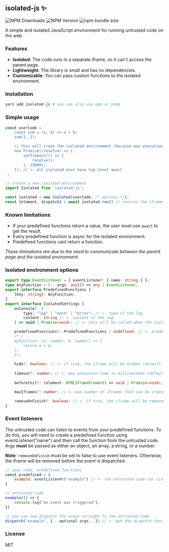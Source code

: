 ## isolated-js ✨
![NPM Downloads](https://img.shields.io/npm/dw/isolated-js)
![NPM Version](https://img.shields.io/npm/v/isolated-js)
![npm bundle size](https://img.shields.io/bundlephobia/minzip/isolated-js)

A simple and isolated JavaScript environment for running untrusted code on the web.

### Features
- **Isolated**: The code runs in a separate iframe, so it can't access the parent page.
- **Lightweight**: The library is small and has no dependencies.
- **Customizable**: You can pass custom functions to the isolated environment.

### Installation
```bash
yarn add isolated-js # you can also use npm or pnpm
```

### Simple usage
```js
const userCode = `
    const sum = (a, b) => a + b;
    sum(1, 2);

    // this will crash the isolated environment (because max execution time by default is 5 seconds)
    new Promise((resolve) => {
        setTimeout(() => {
            resolve();
        }, 15000);
    }); // <- all isolated envs have top-level await
`;

// create a new isolated environment
import Isolated from 'isolated-js';

const isolated = new Isolated(userCode, /* options */);
const {element, dispatch} = await isolated.run() // returns the iframe element and a function to dispatch events (see below) 
```

### Known limitations
- If your predefined functions return a value, the user must use `await` to get the result.
- Every predefined function is async for the isolated environment.
- Predefined functions cant return a function.

*These liminations are due to the need to communicate between the parent page and the isolated environment.*

### Isolated environment options
```ts
export type EventListener = { eventListener: { name: string } };
type AnyFunction = (...args: any[]) => any | EventListener;
export interface PredefinedFunctions {
    [key: string]: AnyFunction;
}
export interface IsolatedSettings {
    onConsole?: (
        type: "log" | "warn" | "error", // <- type of the log
        content: string // <- content of the log
    ) => void | Promise<void>; // <- this will be called when the isolated environment logs something

    predefinedFunctions?: PredefinedFunctions | undefined; // <- predefined functions that the isolated environment can use, example:
    /* {
    myFunction: (a: number, b: number) => {
        return a + b;
    };
    }*/

    hide?: boolean; // <- if true, the iframe will be hidden (default: true)
    
    timeout?: number; // <- max execution time in milliseconds (default: 5000)
    
    beforeInit?: (element: HTMLIFrameElement) => void | Promise<void>; // <- this will be called before the isolated environment is initialized

    maxIframes?: number; // <- max number of iframes that can be created at once

    removeOnFinish?: boolean; // <- if true, the iframe will be removed after the execution (default: true)
}
```

### Event listeners
The untrusted code can listen to events from your predefined functions. To do this, you will need to create a predefined function using eventListener("name") and then call the function from the untrusted code. Args **must** be passed as either an object, an array, a string, or a number.

**Note**: `removeOnFinish` must be set to false to use event listeners. Otherwise, the iframe will be removed before the event is dispatched.

```js
// your code, predefined functions
const predefined = {
    example: eventListener("example") // <- the untrusted code can listen to this function
}

// untrusted code
example(() => {
    console.log("an event was triggered");
})

// you can now dispatch the event straight to the untrusted code
dispatch("example", {...optional args...}) // <- get the dispatch function from the isolated.run() function (see above)
```

### License
MIT